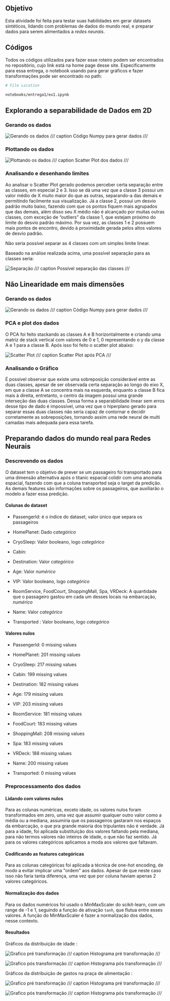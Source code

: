 ## Objetivo

Esta atividade foi feita para testar suas habilidades em gerar datasets sintéticos, lidando com problemas de dados do mundo real, e preparar dados para serem alimentados a *redes neurais*.

## Códigos

Todos os códigos utilizados para fazer esse roteiro podem ser encontrados no repositório, cujo link está na home page desse site. Especificamente para essa entrega, o notebook usando para gerar gráficos e fazer transformações pode ser encontrado no path:

```bash
# File Location

notebooks/entrega1/ex1.ipynb
```

## Explorando a separabilidade de Dados em 2D

### Gerando os dados

![Gerando os dados](./gerando_dados.png)
/// caption
Código Numpy para gerar dados
///

### Plottando os dados 

![Plottando os dados](./plot.png)
/// caption
Scatter Plot dos dados
///

### Analisando e desenhando limites

Ao analisar o Scatter Plot gerado podemos perceber certa separação entre as classes, em especial 2 e 3. Isso se dá uma vez que a classe 3 possui um valor médio de X muito maior do que as outras, separando-a das demais e permitindo facilmente sua visualização. Já a classe 2, possui um desvio padrão muito baixo, fazendo com que os pontos fiquem mais agrupados que das demais, além disso seu X médio não é alcançado por muitas outras classes, com exceção de “outliers” da classe 1, que estejam próximo do limite do desvio padrão máximo. Por sua vez, as classes 1 e 2 possuem mais pontos de encontro, devido à proximidade gerada pelos altos valores de desvio padrão.

Não seria possível separar as 4 classes com um simples limite linear.

Baseado na análise realizada acima, uma possível separação para as classes seria: 

![Separação](./desenho.PNG)
/// caption
Possível separação das classes
///

## Não Linearidade em mais dimensões 

### Gerando os dados

![Gerando os dados](./dados2.png)
/// caption
Código Numpy para gerar dados
///

### PCA e plot dos dados

O PCA foi feito stackando as classes A e B horizontalmente e criando uma matriz de stack vertical com valores de 0 e 1, 0 representando o y da classe A e 1 para a classe B. Após isso foi feito o scatter plot abaixo:

![Scatter Plot](./plot2.png)
/// caption
Scatter Plot após PCA
///

### Analisando o Gráfico

É possível observar que existe uma sobreposição considerável entre as duas classes, apesar de ser observada certa separação ao longo do eixo X, em que a classe A se concentra mais na esquerda, enquanto a classe B fica mais à direita, entretanto, o centro da imagem possui uma grande interseção das duas classes. Dessa forma a separabilidade linear sem erros desse tipo de dado é impossível, uma vez que o hiperplano gerado para separar essas duas classes não seria capaz de contornar e decidir corretamente as sobreposições, tornando assim uma rede neural de multi camadas mais adequada para essa tarefa.

## Preparando dados do mundo real para Redes Neurais

### Descrevendo os dados

O dataset tem o objetivo de prever se um passageiro foi transportado para uma dimensão alternativa após o titanic espacial colidir com uma anomalia espacial, fazendo com que a coluna transported seja o target da predição. As demais features são informações sobre os passageiros, que auxiliarão o modelo a fazer essa predição. 

#### Colunas do dataset

- PassengerId: é o índice do dataset, valor único que separa os passageiros

- HomePlanet: Dado *categórico*

- CryoSleep: Valor booleano, logo *categórico*

- Cabin: 

- Destination: Valor *categórico*

- Age: Valor *numérico*

- VIP: Valor booleano, logo *categórico*

- RoomService, FoodCourt, ShoppingMall, Spa, VRDeck: A quantidade que o passageiro gastou em cada um desses locais na embarcação, *numérico*

- Name: Valor *categórico*

- Transported : Valor booleano, logo *categórico*

#### Valores nulos

- PassengerId: 0 missing values

- HomePlanet: 201 missing values

- CryoSleep: 217 missing values

- Cabin: 199 missing values

- Destination: 182 missing values

- Age: 179 missing values

- VIP: 203 missing values

- RoomService: 181 missing values

- FoodCourt: 183 missing values

- ShoppingMall: 208 missing values

- Spa: 183 missing values

- VRDeck: 188 missing values

- Name: 200 missing values

- Transported: 0 missing values

### Preprocessamento dos dados

#### Lidando com valores nulos

Para as colunas numéricas, exceto idade, os valores nulos foram transformados em zero, uma vez que assumir qualquer outro valor como a média ou a mediana, assumiria que os passageiros gastaram nos espaços da embarcação, o que pra grande maioria dos tripulantes não é verdade. Já para a idade, foi aplicada substituição dos valores faltando pela mediana, para não termos valores não inteiros de idade, o que não faz sentido. Já para os valores categóricos aplicamos a moda aos valores que faltavam.

#### Codificando as features categóricas

Para as colunas categóricas foi aplicada a técnica de one-hot encoding, de modo a evitar implicar uma "ordem" aos dados. Apesar de que neste caso isso não faria tanta diferença, uma vez que por coluna haviam apenas 2 valores categóricos.

#### Normalização dos dados

Para os dados numéricos foi usado o MinMaxScaler do scikit-learn, com um range de -1 e 1, seguindo a função de ativação `tanh`, que flutua entre esses valores. A função do MinMaxScaler é fazer a normalização dos dados, nesse contexto. 

#### Resultados

Gráficos da distribuição de idade : 

![Grafico pré transformação](./idade_antes.png)
/// caption
Histograma pré transformação
///

![Grafico pós transformação](./idade_depois.png)
/// caption
Histograma pós transformação
///

Gráficos da distribuição de gastos na praça de alimentação : 

![Grafico pré transformação](./food_antes.png)
/// caption
Histograma pré transformação
///

![Grafico pós transformação](./food_depois.png)
/// caption
Histograma pós transformação
///
